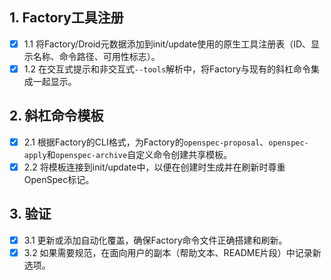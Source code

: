 ## 1. Factory工具注册
- [x] 1.1 将Factory/Droid元数据添加到init/update使用的原生工具注册表（ID、显示名称、命令路径、可用性标志）。
- [x] 1.2 在交互式提示和非交互式`--tools`解析中，将Factory与现有的斜杠命令集成一起显示。

## 2. 斜杠命令模板
- [x] 2.1 根据Factory的CLI格式，为Factory的`openspec-proposal`、`openspec-apply`和`openspec-archive`自定义命令创建共享模板。
- [x] 2.2 将模板连接到init/update中，以便在创建时生成并在刷新时尊重OpenSpec标记。

## 3. 验证
- [x] 3.1 更新或添加自动化覆盖，确保Factory命令文件正确搭建和刷新。
- [x] 3.2 如果需要规范，在面向用户的副本（帮助文本、README片段）中记录新选项。